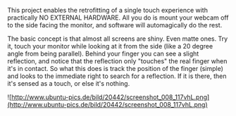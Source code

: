 This project enables the retrofitting of a single touch experience with practically NO EXTERNAL HARDWARE. All you do is mount your webcam off to the side facing the monitor, and software will automagically do the rest.

The basic concept is that almost all screens are shiny. Even matte ones. Try it, touch your monitor while looking at it from the side (like a 20 degree angle from being parallel). Behind your finger you can see a slight reflection, and notice that the reflection only "touches" the real finger when it's in contact. So what this does is track the position of the finger (simple) and looks to the immediate right to search for a reflection. If it is there, then it's sensed as a touch, or else it's nothing.

![http://www.ubuntu-pics.de/bild/20442/screenshot_008_117vhL.png](http://www.ubuntu-pics.de/bild/20442/screenshot_008_117vhL.png)